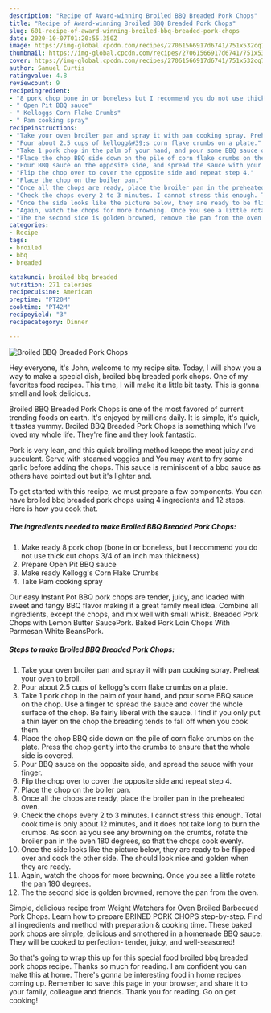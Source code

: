 ```yaml
---
description: "Recipe of Award-winning Broiled BBQ Breaded Pork Chops"
title: "Recipe of Award-winning Broiled BBQ Breaded Pork Chops"
slug: 601-recipe-of-award-winning-broiled-bbq-breaded-pork-chops
date: 2020-10-07T01:20:55.350Z
image: https://img-global.cpcdn.com/recipes/27061566917d6741/751x532cq70/broiled-bbq-breaded-pork-chops-recipe-main-photo.jpg
thumbnail: https://img-global.cpcdn.com/recipes/27061566917d6741/751x532cq70/broiled-bbq-breaded-pork-chops-recipe-main-photo.jpg
cover: https://img-global.cpcdn.com/recipes/27061566917d6741/751x532cq70/broiled-bbq-breaded-pork-chops-recipe-main-photo.jpg
author: Samuel Curtis
ratingvalue: 4.8
reviewcount: 9
recipeingredient:
- "8 pork chop bone in or boneless but I recommend you do not use thick cut chops 34 of an inch max thickness"
- " Open Pit BBQ sauce"
- " Kelloggs Corn Flake Crumbs"
- " Pam cooking spray"
recipeinstructions:
- "Take your oven broiler pan and spray it with pan cooking spray. Preheat your oven to broil."
- "Pour about 2.5 cups of kellogg&#39;s corn flake crumbs on a plate."
- "Take 1 pork chop in the palm of your hand, and pour some BBQ sauce on the chop. Use a finger to spread the sauce and cover the whole surface of the chop. Be fairly liberal with the sauce. I find if you only put a thin layer on the chop the breading tends to fall off when you cook them."
- "Place the chop BBQ side down on the pile of corn flake crumbs on the plate. Press the chop gently into the crumbs to ensure that the whole side is covered."
- "Pour BBQ sauce on the opposite side, and spread the sauce with your finger."
- "Flip the chop over to cover the opposite side and repeat step 4."
- "Place the chop on the boiler pan."
- "Once all the chops are ready, place the broiler pan in the preheated oven."
- "Check the chops every 2 to 3 minutes. I cannot stress this enough. Total cook time is only about 12 minutes, and it does not take long to burn the crumbs. As soon as you see any browning on the crumbs, rotate the broiler pan in the oven 180 degrees, so that the chops cook evenly."
- "Once the side looks like the picture below, they are ready to be flipped over and cook the other side. The should look nice and golden when they are ready."
- "Again, watch the chops for more browning. Once you see a little rotate the pan 180 degrees."
- "The the second side is golden browned, remove the pan from the oven."
categories:
- Recipe
tags:
- broiled
- bbq
- breaded

katakunci: broiled bbq breaded 
nutrition: 271 calories
recipecuisine: American
preptime: "PT20M"
cooktime: "PT42M"
recipeyield: "3"
recipecategory: Dinner

---
```



![Broiled BBQ Breaded Pork Chops](https://img-global.cpcdn.com/recipes/27061566917d6741/751x532cq70/broiled-bbq-breaded-pork-chops-recipe-main-photo.jpg)

Hey everyone, it's John, welcome to my recipe site. Today, I will show you a way to make a special dish, broiled bbq breaded pork chops. One of my favorites food recipes. This time, I will make it a little bit tasty. This is gonna smell and look delicious.

Broiled BBQ Breaded Pork Chops is one of the most favored of current trending foods on earth. It's enjoyed by millions daily. It is simple, it's quick, it tastes yummy. Broiled BBQ Breaded Pork Chops is something which I've loved my whole life. They're fine and they look fantastic.

Pork is very lean, and this quick broiling method keeps the meat juicy and succulent. Serve with steamed veggies and You may want to fry some garlic before adding the chops. This sauce is reminiscent of a bbq sauce as others have pointed out but it&#39;s lighter and.


To get started with this recipe, we must prepare a few components. You can have broiled bbq breaded pork chops using 4 ingredients and 12 steps. Here is how you cook that.

<!--inarticleads1-->

##### The ingredients needed to make Broiled BBQ Breaded Pork Chops:

1. Make ready 8 pork chop (bone in or boneless, but I recommend you do not use thick cut chops 3/4 of an inch max thickness)
1. Prepare  Open Pit BBQ sauce
1. Make ready  Kellogg&#39;s Corn Flake Crumbs
1. Take  Pam cooking spray


Our easy Instant Pot BBQ pork chops are tender, juicy, and loaded with sweet and tangy BBQ flavor making it a great family meal idea. Combine all ingredients, except the chops, and mix well with small whisk. Breaded Pork Chops with Lemon Butter SaucePork. Baked Pork Loin Chops With Parmesan White BeansPork. 

<!--inarticleads2-->

##### Steps to make Broiled BBQ Breaded Pork Chops:

1. Take your oven broiler pan and spray it with pan cooking spray. Preheat your oven to broil.
1. Pour about 2.5 cups of kellogg&#39;s corn flake crumbs on a plate.
1. Take 1 pork chop in the palm of your hand, and pour some BBQ sauce on the chop. Use a finger to spread the sauce and cover the whole surface of the chop. Be fairly liberal with the sauce. I find if you only put a thin layer on the chop the breading tends to fall off when you cook them.
1. Place the chop BBQ side down on the pile of corn flake crumbs on the plate. Press the chop gently into the crumbs to ensure that the whole side is covered.
1. Pour BBQ sauce on the opposite side, and spread the sauce with your finger.
1. Flip the chop over to cover the opposite side and repeat step 4.
1. Place the chop on the boiler pan.
1. Once all the chops are ready, place the broiler pan in the preheated oven.
1. Check the chops every 2 to 3 minutes. I cannot stress this enough. Total cook time is only about 12 minutes, and it does not take long to burn the crumbs. As soon as you see any browning on the crumbs, rotate the broiler pan in the oven 180 degrees, so that the chops cook evenly.
1. Once the side looks like the picture below, they are ready to be flipped over and cook the other side. The should look nice and golden when they are ready.
1. Again, watch the chops for more browning. Once you see a little rotate the pan 180 degrees.
1. The the second side is golden browned, remove the pan from the oven.


Simple, delicious recipe from Weight Watchers for Oven Broiled Barbecued Pork Chops. Learn how to prepare BRINED PORK CHOPS step-by-step. Find all ingredients and method with preparation &amp; cooking time. These baked pork chops are simple, delicious and smothered in a homemade BBQ sauce. They will be cooked to perfection- tender, juicy, and well-seasoned! 

So that's going to wrap this up for this special food broiled bbq breaded pork chops recipe. Thanks so much for reading. I am confident you can make this at home. There's gonna be interesting food in home recipes coming up. Remember to save this page in your browser, and share it to your family, colleague and friends. Thank you for reading. Go on get cooking!
